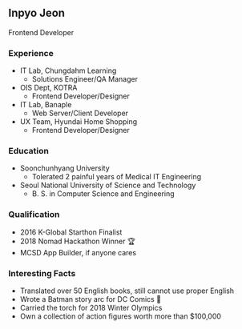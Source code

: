 ## Inpyo Jeon
Frontend Developer


### Experience
* IT Lab, Chungdahm Learning
  * Solutions Engineer/QA Manager
* OIS Dept, KOTRA
  * Frontend Developer/Designer
* IT Lab, Banaple
  * Web Server/Client Developer
* UX Team, Hyundai Home Shopping
  * Frontend Developer/Designer


### Education
* Soonchunhyang University
  * Tolerated 2 painful years of Medical IT Engineering
* Seoul National University of Science and Technology
  * B. S. in Computer Science and Engineering


### Qualification
* 2016 K-Global Starthon Finalist
* 2018 Nomad Hackathon Winner 🏆
* MCSD App Builder, if anyone cares


### Interesting Facts
* Translated over 50 English books, still cannot use proper English
* Wrote a Batman story arc for DC Comics 🦇
* Carried the torch for 2018 Winter Olympics
* Own a collection of action figures worth more than $100,000
